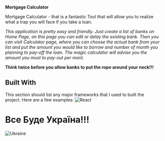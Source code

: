 **Mortgage Calculator**

Mortgage Calculator - that is a fantastic Tool that will allow you to realize what a trap you will face if you take a loan. 

_This application is pretty easy and friendly. Just create a list of banks on Home Page, on this page you can edit or delay the existing bank. Then you can visit Calculator page, where you can choose the actual bank from your list and put the amount you would like to borrow and number of month you planning to pay-off the loan. The magic calculator will advise you the amount you must to pay-out per mont._

**Think twice before you allow banks to put the rope around your neck!!!**

## Built With

This section should list any major frameworks that I used to built the project. Here are a few examples:
![React](https://avatars.githubusercontent.com/u/6412038?s=280&v=4)

# Все Буде Україна!!!
![Ukraine](https://vafk.com.ua/wp-content/uploads/2022/03/image_2022-03-01_09-47-20.png)
